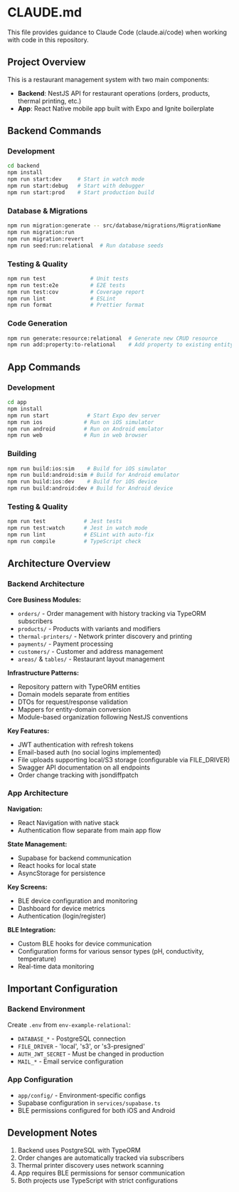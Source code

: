 # CLAUDE.md

This file provides guidance to Claude Code (claude.ai/code) when working with code in this repository.

## Project Overview

This is a restaurant management system with two main components:
- **Backend**: NestJS API for restaurant operations (orders, products, thermal printing, etc.)
- **App**: React Native mobile app built with Expo and Ignite boilerplate

## Backend Commands

### Development
```bash
cd backend
npm install
npm run start:dev     # Start in watch mode
npm run start:debug   # Start with debugger
npm run start:prod    # Start production build
```

### Database & Migrations
```bash
npm run migration:generate -- src/database/migrations/MigrationName
npm run migration:run
npm run migration:revert
npm run seed:run:relational  # Run database seeds
```

### Testing & Quality
```bash
npm run test              # Unit tests
npm run test:e2e          # E2E tests
npm run test:cov          # Coverage report
npm run lint              # ESLint
npm run format            # Prettier format
```

### Code Generation
```bash
npm run generate:resource:relational  # Generate new CRUD resource
npm run add:property:to-relational    # Add property to existing entity
```

## App Commands

### Development
```bash
cd app
npm install
npm run start            # Start Expo dev server
npm run ios             # Run on iOS simulator
npm run android         # Run on Android emulator
npm run web             # Run in web browser
```

### Building
```bash
npm run build:ios:sim    # Build for iOS simulator
npm run build:android:sim # Build for Android emulator
npm run build:ios:dev    # Build for iOS device
npm run build:android:dev # Build for Android device
```

### Testing & Quality
```bash
npm run test            # Jest tests
npm run test:watch      # Jest in watch mode
npm run lint            # ESLint with auto-fix
npm run compile         # TypeScript check
```

## Architecture Overview

### Backend Architecture

**Core Business Modules:**
- `orders/` - Order management with history tracking via TypeORM subscribers
- `products/` - Products with variants and modifiers
- `thermal-printers/` - Network printer discovery and printing
- `payments/` - Payment processing
- `customers/` - Customer and address management
- `areas/` & `tables/` - Restaurant layout management

**Infrastructure Patterns:**
- Repository pattern with TypeORM entities
- Domain models separate from entities
- DTOs for request/response validation
- Mappers for entity-domain conversion
- Module-based organization following NestJS conventions

**Key Features:**
- JWT authentication with refresh tokens
- Email-based auth (no social logins implemented)
- File uploads supporting local/S3 storage (configurable via FILE_DRIVER)
- Swagger API documentation on all endpoints
- Order change tracking with jsondiffpatch

### App Architecture

**Navigation:**
- React Navigation with native stack
- Authentication flow separate from main app flow

**State Management:**
- Supabase for backend communication
- React hooks for local state
- AsyncStorage for persistence

**Key Screens:**
- BLE device configuration and monitoring
- Dashboard for device metrics
- Authentication (login/register)

**BLE Integration:**
- Custom BLE hooks for device communication
- Configuration forms for various sensor types (pH, conductivity, temperature)
- Real-time data monitoring

## Important Configuration

### Backend Environment
Create `.env` from `env-example-relational`:
- `DATABASE_*` - PostgreSQL connection
- `FILE_DRIVER` - 'local', 's3', or 's3-presigned'
- `AUTH_JWT_SECRET` - Must be changed in production
- `MAIL_*` - Email service configuration

### App Configuration
- `app/config/` - Environment-specific configs
- Supabase configuration in `services/supabase.ts`
- BLE permissions configured for both iOS and Android

## Development Notes

1. Backend uses PostgreSQL with TypeORM
2. Order changes are automatically tracked via subscribers
3. Thermal printer discovery uses network scanning
4. App requires BLE permissions for sensor communication
5. Both projects use TypeScript with strict configurations